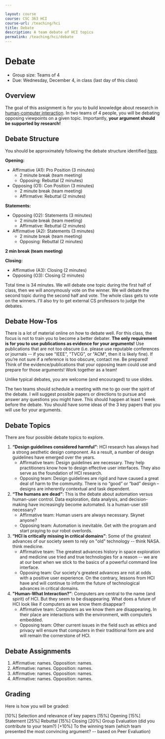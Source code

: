 ```yaml
---

layout: course
course: CSC 363 HCI
course-url: /teaching/hci
title: Debate
description: A team debate of HCI topics
permalink: /teaching/hci/debate
---
```


# Debate

* Group size: Teams of 4
* Due: Wednesday, December 4, in class (last day of this class)


## Overview 

The goal of this assignment is for you to build knowledge about research in [human-computer interaction](https://chi2024.acm.org/). In two teams of 4 people, you will be debating opposing viewpoints on a given topic. Importantly, **your argument should be supported by research!**


## Debate Structure

You should be approximately following the debate structure identified [here](https://www.youtube.com/watch?v=yi6Im-Sb6Vw).

**Opening:**

* Affirmative (A1): Pro Position (3 minutes)
    * 2 minute break (team meeting)
    * Opposing: Rebuttal (2 minutes)
* Opposing (O1): Con Position (3 minutes)
    * 2 minute break (team meeting)
    * Affirmative: Rebuttal (2 minutes)

**Statements:**

* Opposing (O2): Statements (3 minutes)
    * 2 minute break (team meeting)
    * Affirmative: Rebuttal (2 minutes)
* Affirmative (A2): Statements (3 minutes)
    * 2 minute break (team meeting)
    * Opposing: Rebuttal (2 minutes)

**2 min break (team meeting)**

**Closing:**

* Affirmative (A3): Closing (2 minutes)
* Opposing (O3): Closing (2 minutes)

Total time is 34 minutes. We will debate one topic during the first half of class, then we will anonymously vote on the winner. We will debate the second topic during the second half and vote. The whole class gets to vote on the winners. I'll also try to get external CS professors to judge the debates.


## Debate How-Tos

There is a lot of material online on how to debate well. For this class, the focus is not to train you to become a better debater. **The only requirement is for you to use publications as evidence for your arguments!** Use publications that are not too obscure (i.e. please use reputable conferences or journals -- if you see "IEEE", "TVCG", or "ACM", then it is likely fine). If you’re not sure if a reference is too obscure, contact me. Be prepared! Think of the evidence/publications that your opposing team could use and prepare for those arguments! Work together as a team!

Unlike typical debates, you are welcome (and encouraged) to use slides.

The two teams should schedule a meeting with me to go over the spirit of the debate. I will suggest possible papers or directions to pursue and answer any questions you might have. This should happen at least 1 week before the debate. You should have some ideas of the 3 key papers that you will use for your arguments.


## Debate Topics

There are four possible debate topics to explore.

1. **“Design guidelines considered harmful”**: HCI research has always had a strong aesthetic design component. As a result, a number of design guidelines have emerged over the years.
    * Affirmative team: Design guidelines are necessary. They help practitioners know how to design effective user interfaces. They also serve as the foundation of HCI research.
    * Opposing team: Design guidelines are rigid and have caused a great deal of harm to the community. There is no “good” or “bad” design – designs are inherently contextual and task dependent.
2. **“The humans are dead”**: This is the debate about automation versus human-user control. Data exploration, data analysis, and decision-making have increasingly become automated. Is a human-user still necessary?
    * Affirmative team: Human users are always necessary. Skynet anyone?
    * Opposing team: Automation is inevitable. Get with the program and start praying to our robot overlords.
3. **“HCI is critically missing in critical domains”**: Some of the greatest advances of our society seem to rely on "old" technology -- think NASA. think medicine.
    * Affirmative team: The greatest advances history in space exploration and medicine use tried and true technologies for a reason -- we are at our best when we stick to the basics of a powerful command line interface.
    * Opposing team: Our society's greatest advances are not at odds with a positive user experience. On the contrary, lessons from HCI have and will continue to inform the future of technological advances in critical domains.
4. **"Human-What Interaction?”**: Computers are central to the name (and spirit) of HCI. But they seem to be disappearing. What does a future of HCI look like if computers as we know them disappear?
    * Affirmative team: Computers as we know them are disappearing. In their place are interactions with the environment, with computers embedded.
    * Opposing team: Other current issues in the field such as ethics and privacy will ensure that computers in their traditional form are and will remain the cornerstone of HCI.


## Debate Assignments
1. Affirmative: names. Opposition: names.
2. Affirmative: names. Opposition: names.
3. Affirmative: names. Opposition: names.
4. Affirmative: names. Opposition: names.

## Grading

Here is how you will be graded: 

[10%] Selection and relevance of key papers
[15%] Opening
[15%] Statement
[25%] Rebuttal
[15%] Closing
[20%] Group Evaluation (did you contribute to your team?)
[+10%] To the winning team (which team presented the most convincing argument? -- based on Peer Evaluation)